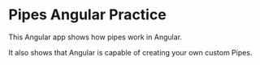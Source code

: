 # Pipes Angular Practice

This Angular app shows how pipes work in Angular. 

It also shows that Angular is capable of creating your own custom Pipes.

